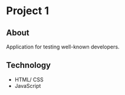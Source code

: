 # Project 1

## About

Application for testing well-known developers.

## Technology

- HTML/ CSS
- JavaScript
